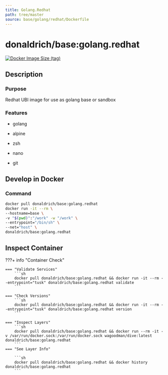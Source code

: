 ```yaml
---
title: Golang.Redhat
path: tree/master
source: base/golang/redhat/Dockerfile
---
```


# donaldrich/base:golang.redhat

[![Docker Image Size (tag)](https://img.shields.io/docker/image-size/donaldrich/base/golang.redhat?color=blue&label=size&logo=docker&style=flat-square)](https://hub.docker.com/r/donaldrich/base/golang.redhat)

## Description

### Purpose

Redhat UBI image for use as golang base or sandbox

### Features

- golang

- alpine

- zsh

- nano

- git

## Develop in Docker

### Command

```sh
docker pull donaldrich/base:golang.redhat
docker run -it --rm \
--hostname=base \
-v "$(pwd)":"/work" -w "/work" \
--entrypoint="/bin/sh" \
--net="host" \
donaldrich/base:golang.redhat
```

## Inspect Container

???+ info "Container Check"

    === "Validate Services"
        ```sh
        docker pull donaldrich/base:golang.redhat && docker run -it --rm --entrypoint="tusk" donaldrich/base:golang.redhat validate
        ```

    === "Check Versions"
        ```sh
        docker pull donaldrich/base:golang.redhat && docker run -it --rm --entrypoint="tusk" donaldrich/base:golang.redhat version
        ```

    === "Inspect Layers"
        ```sh
        docker pull donaldrich/base:golang.redhat && docker run --rm -it -v /var/run/docker.sock:/var/run/docker.sock wagoodman/dive:latest donaldrich/base:golang.redhat
        ```
    === "See Layer Info"

        ```sh
        docker pull donaldrich/base:golang.redhat && docker history donaldrich/base:golang.redhat
        ```
